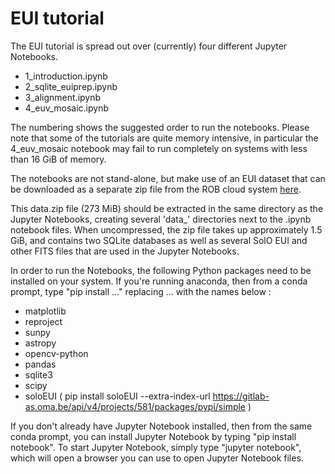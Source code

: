 # EUI tutorial

The EUI tutorial is spread out over (currently) four different Jupyter Notebooks.
- 1_introduction.ipynb
- 2_sqlite_euiprep.ipynb
- 3_alignment.ipynb
- 4_euv_mosaic.ipynb

The numbering shows the suggested order to run the notebooks. Please note that some of the tutorials are quite memory intensive, in particular the 4_euv_mosaic notebook may fail to run completely on systems with less than 16 GiB of memory.

The notebooks are not stand-alone, but make use of an EUI dataset that can be downloaded as a separate zip file from the ROB cloud system [here](https://cloud-as.oma.be/index.php/s/jzZ5qHPqzb8zMrN). 

This data.zip file (273 MiB) should be extracted in the same directory as the Jupyter Notebooks, creating several 'data_' directories next to the .ipynb notebook files. When uncompressed, the zip file takes up approximately 1.5 GiB, and contains two SQLite databases as well as several SolO EUI and other FITS files that are used in the Jupyter Notebooks.

In order to run the Notebooks, the following Python packages need to be installed on your system. If you're running anaconda, then from a conda prompt, type "pip install ..." replacing ... with the names below :
- matplotlib
- reproject
- sunpy
- astropy
- opencv-python
- pandas
- sqlite3
- scipy
- soloEUI ( pip install soloEUI --extra-index-url https://gitlab-as.oma.be/api/v4/projects/581/packages/pypi/simple )

If you don't already have Jupyter Notebook installed, then from the same conda prompt, you can install Jupyter Notebook by typing "pip install notebook". To start Jupyter Notebook, simply type "jupyter notebook", which will open a browser you can use to open Jupyter Notebook files.



